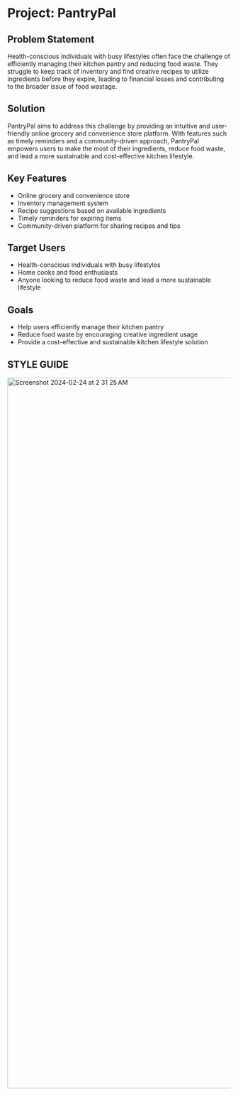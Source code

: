
# Project: PantryPal

## Problem Statement
Health-conscious individuals with busy lifestyles often face the challenge of efficiently managing their kitchen pantry and reducing food waste. They struggle to keep track of inventory and find creative recipes to utilize ingredients before they expire, leading to financial losses and contributing to the broader issue of food wastage.

## Solution
PantryPal aims to address this challenge by providing an intuitive and user-friendly online grocery and convenience store platform. With features such as timely reminders and a community-driven approach, PantryPal empowers users to make the most of their ingredients, reduce food waste, and lead a more sustainable and cost-effective kitchen lifestyle.

## Key Features
* Online grocery and convenience store
* Inventory management system
* Recipe suggestions based on available ingredients
* Timely reminders for expiring items
* Community-driven platform for sharing recipes and tips


## Target Users
* Health-conscious individuals with busy lifestyles
* Home cooks and food enthusiasts
* Anyone looking to reduce food waste and lead a more sustainable lifestyle


## Goals
* Help users efficiently manage their kitchen pantry
* Reduce food waste by encouraging creative ingredient usage
* Provide a cost-effective and sustainable kitchen lifestyle solution

## STYLE GUIDE

<img width="1602" alt="Screenshot 2024-02-24 at 2 31 25 AM" src="https://github.com/karthiksneu/pantry-pal/assets/114313259/03789aaa-f1a1-41c7-86e1-0a1fb3a740c2">



